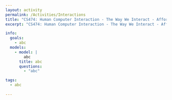 ```yaml
---
layout: activity
permalink: /Activities/Interactions
title: "CS474: Human Computer Interaction - The Way We Interact - Affordances and Signifiers"
excerpt: "CS474: Human Computer Interaction - The Way We Interact - Affordances and Signifiers"

info: 
  goals: 
    - abc
  models:
    - model: |
        abc
      title: abc
      questions:
        - "abc"

tags:
  - abc
  
---
```

